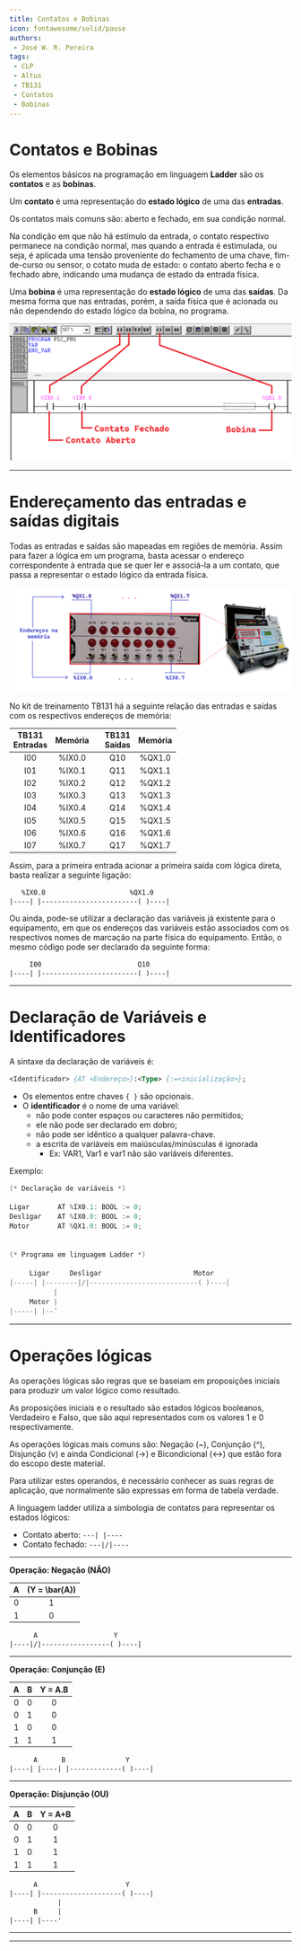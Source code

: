 ```yaml
---
title: Contatos e Bobinas
icon: fontawesome/solid/pause
authors:
 - José W. R. Pereira
tags:
 - CLP
 - Altus
 - TB131
 - Contatos
 - Bobinas
---
```


# Contatos e Bobinas

Os elementos básicos na programação em linguagem **Ladder** são os **contatos** e as **bobinas**. 

Um **contato** é uma representação do **estado lógico** de uma das **entradas**. 

Os contatos mais comuns são: aberto e fechado, em sua condição normal.

Na condição em que não há estímulo da entrada, o contato respectivo permanece na condição normal, mas quando a entrada é estimulada, ou seja, é aplicada uma tensão proveniente do fechamento de uma chave, fim-de-curso ou sensor, o cotato muda de estado: o contato aberto fecha e o fechado abre, indicando uma mudança de estado da entrada física. 

Uma **bobina** é uma representação do **estado lógico** de uma das **saídas**. Da mesma forma que nas entradas, porém, a saída física que é acionada ou não dependendo do estado lógico da bobina, no programa. 

![Contatos_bobinas](img/lab2-contatos_bobina.png)

---

# Endereçamento das entradas e saídas digitais

Todas as entradas e saídas são mapeadas em regiões de memória. Assim para fazer a lógica em um programa, basta acessar o endereço correspondente à entrada que se quer ler e associá-la a um contato, que passa a representar o estado lógico da entrada física. 

![EnderecosEntradasSaidas](img/lab2-enderecos_es.png)

No kit de treinamento TB131 há a seguinte relação das entradas e saídas com os respectivos endereços de memória:

| TB131 <BR> Entradas| Memória |   | TB131 <br> Saídas | Memória |
|:-----:|:-------:|---|:-----:|:-------:|
|  I00  |  %IX0.0 |   |  Q10  |  %QX1.0 |
|  I01  |  %IX0.1 |   |  Q11  |  %QX1.1 |
|  I02  |  %IX0.2 |   |  Q12  |  %QX1.2 |
|  I03  |  %IX0.3 |   |  Q13  |  %QX1.3 |
|  I04  |  %IX0.4 |   |  Q14  |  %QX1.4 |
|  I05  |  %IX0.5 |   |  Q15  |  %QX1.5 |
|  I06  |  %IX0.6 |   |  Q16  |  %QX1.6 |
|  I07  |  %IX0.7 |   |  Q17  |  %QX1.7 |


Assim, para a primeira entrada acionar a primeira saída com lógica direta, basta realizar a seguinte ligação: 

```ld
   %IX0.0                     %QX1.0
|----| |------------------------( )----|
```

Ou ainda, pode-se utilizar a declaração das variáveis já existente para o equipamento, em que os endereços das variáveis estão associados com os respectivos nomes de marcação na parte física do equipamento. Então, o mesmo código pode ser declarado da seguinte forma:

```ld
     I00                        Q10
|----| |------------------------( )----|
```



--- 

# Declaração de Variáveis e Identificadores

A sintaxe da declaração de variáveis é:

```pascal
<Identificador> {AT <Endereço>}:<Type> {:=<inicialização>}; 
```

- Os elementos entre chaves `{ }` são opcionais.
- O **identificador** é o nome de uma variável:
    - não pode conter espaços ou caracteres não permitidos;
    - ele não pode ser declarado em dobro;
    - não pode ser idêntico a qualquer palavra-chave.
    - a escrita de variáveis em maiúsculas/minúsculas é ignorada
        - Ex: VAR1, Var1 e var1 não são variáveis diferentes. 


Exemplo: 

```C
(* Declaração de variáveis *)

Ligar       AT %IX0.1: BOOL := 0; 
Desligar    AT %IX0.0: BOOL := 0; 
Motor       AT %QX1.0: BOOL := 0; 


(* Programa em linguagem Ladder *)

     Ligar     Desligar                       Motor
|-----| |--------|/|---------------------------( )----|
           |
     Motor |
|-----| |--´
```

---

# Operações lógicas 

As operações lógicas são regras que se baseiam em proposições iniciais para produzir um valor lógico como resultado. 

As proposições iniciais e o resultado são estados lógicos booleanos, Verdadeiro e Falso, que são aqui representados com os valores 1 e 0 respectivamente.

As operações lógicas mais comuns são: Negação (~), Conjunção (^), Disjunção (v) e ainda Condicional (->) e Bicondicional (<->) que estão fora do escopo deste material. 

Para utilizar estes operandos, é necessário conhecer as suas regras de aplicação, que normalmente são expressas em forma de tabela verdade. 

A linguagem ladder utiliza a simbologia de contatos para representar os estados lógicos: 

- Contato aberto:  `---| |----`
- Contato fechado: `---|/|----`

---


**Operação: Negação (NÃO)**

| A   |\(Y = \bar{A}\) |
|:---:|:---:|
| 0   |  1  |
| 1   |  0  |

```
      A                   Y
|----|/|-----------------( )----|
```

---

**Operação: Conjunção (E)**

| A   | B   | Y = A.B |
|:---:|:---:|:---:|
| 0   | 0   |  0  |
| 0   | 1   |  0  |
| 1   | 0   |  0  |
| 1   | 1   |  1  |


```
      A      B               Y
|----| |----| |-------------( )----|
```

---


**Operação: Disjunção (OU)**

| A   | B   | Y = A+B |
|:---:|:---:|:---:|
| 0   | 0   |  0  |
| 0   | 1   |  1  |
| 1   | 0   |  1  |
| 1   | 1   |  1  |


```
      A                      Y
|----| |--------------------( )----|
            |
      B     |
|----| |----'
```

---
---

